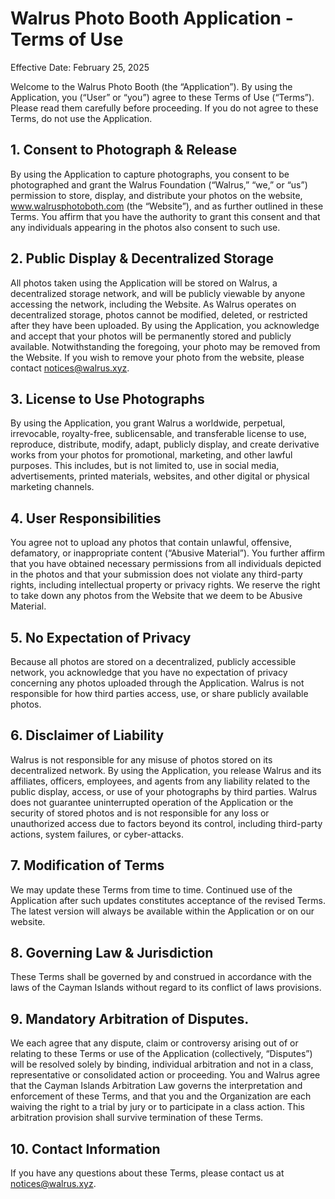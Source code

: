 # Walrus Photo Booth Application - Terms of Use

Effective Date: February 25, 2025

Welcome to the Walrus Photo Booth (the “Application”). By using the Application, you (“User” or “you”) agree to these Terms of Use (“Terms”). Please read them carefully before proceeding. If you do not agree to these Terms, do not use the Application.

## 1. Consent to Photograph & Release
By using the Application to capture photographs, you consent to be photographed and grant the Walrus Foundation (“Walrus,” “we,” or “us”) permission to store, display, and distribute your photos on the website, www.walrusphotoboth.com (the “Website”), and as further outlined in these Terms. You affirm that you have the authority to grant this consent and that any individuals appearing in the photos also consent to such use.

## 2. Public Display & Decentralized Storage
All photos taken using the Application will be stored on Walrus, a decentralized storage network, and will be publicly viewable by anyone accessing the network, including the Website. As Walrus operates on decentralized storage, photos cannot be modified, deleted, or restricted after they have been uploaded. By using the Application, you acknowledge and accept that your photos will be permanently stored and publicly available.
Notwithstanding the foregoing, your photo may be removed from the Website. If you wish to remove your photo from the website, please contact notices@walrus.xyz. 

## 3. License to Use Photographs
By using the Application, you grant Walrus a worldwide, perpetual, irrevocable, royalty-free, sublicensable, and transferable license to use, reproduce, distribute, modify, adapt, publicly display, and create derivative works from your photos for promotional, marketing, and other lawful purposes. This includes, but is not limited to, use in social media, advertisements, printed materials, websites, and other digital or physical marketing channels.

## 4. User Responsibilities
You agree not to upload any photos that contain unlawful, offensive, defamatory, or inappropriate content (“Abusive Material”). You further affirm that you have obtained necessary permissions from all individuals depicted in the photos and that your submission does not violate any third-party rights, including intellectual property or privacy rights.
We reserve the right to take down any photos from the Website that we deem to be Abusive Material.

## 5. No Expectation of Privacy
Because all photos are stored on a decentralized, publicly accessible network, you acknowledge that you have no expectation of privacy concerning any photos uploaded through the Application. Walrus is not responsible for how third parties access, use, or share publicly available photos.

## 6. Disclaimer of Liability
Walrus is not responsible for any misuse of photos stored on its decentralized network. By using the Application, you release Walrus and its affiliates, officers, employees, and agents from any liability related to the public display, access, or use of your photographs by third parties.
Walrus does not guarantee uninterrupted operation of the Application or the security of stored photos and is not responsible for any loss or unauthorized access due to factors beyond its control, including third-party actions, system failures, or cyber-attacks.

## 7. Modification of Terms
We may update these Terms from time to time. Continued use of the Application after such updates constitutes acceptance of the revised Terms. The latest version will always be available within the Application or on our website.

## 8. Governing Law & Jurisdiction
These Terms shall be governed by and construed in accordance with the laws of the Cayman Islands without regard to its conflict of laws provisions.

## 9. Mandatory Arbitration of Disputes. 
We each agree that any dispute, claim or controversy arising out of or relating to these Terms or use of the Application (collectively, “Disputes”) will be resolved solely by binding, individual arbitration and not in a class, representative or consolidated action or proceeding. You and Walrus agree that the Cayman Islands Arbitration Law governs the interpretation and enforcement of these Terms, and that you and the Organization are each waiving the right to a trial by jury or to participate in a class action. This arbitration provision shall survive termination of these Terms. 

## 10. Contact Information
If you have any questions about these Terms, please contact us at notices@walrus.xyz.
